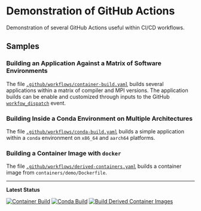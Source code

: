 # Demonstration of GitHub Actions

Demonstration of several GitHub Actions useful within CI/CD workflows.

## Samples

### Building an Application Against a Matrix of Software Environments

The file [`.github/workflows/container-build.yaml`](https://github.com/benkirk/demo_github_actions/blob/main/.github/workflows/container-build.yaml) 
builds several applications within a matrix of compiler and MPI versions. The application builds can be enable and customized through inputs to the GitHub 
[`workfow_dispatch`](https://docs.github.com/en/actions/writing-workflows/choosing-when-your-workflow-runs/triggering-a-workflow#defining-inputs-for-manually-triggered-workflows)
event.

### Building Inside a Conda Environment on Multiple Architectures

The file [`.github/workflows/conda-build.yaml`](https://github.com/benkirk/demo_github_actions/blob/main/.github/workflows/conda-build.yaml)
builds a simple application within a `conda` environment on `x86_64` and `aarch64` platforms.

### Building a Container Image with `docker`

The file [`.github/workflows/derived-containers.yaml`](https://github.com/benkirk/demo_github_actions/blob/main/.github/workflows/derived-containers.yaml)
builds a container image from `containers/demo/Dockerfile`.

---
**Latest Status**

[![Container Build](https://github.com/benkirk/demo_github_actions/actions/workflows/container-build.yaml/badge.svg)](https://github.com/benkirk/demo_github_actions/actions/workflows/container-build.yaml)
[![Conda Build](https://github.com/benkirk/demo_github_actions/actions/workflows/conda-build.yaml/badge.svg)](https://github.com/benkirk/demo_github_actions/actions/workflows/conda-build.yaml)
[![Build Derived Container Images](https://github.com/benkirk/demo_github_actions/actions/workflows/derived-containers.yaml/badge.svg)](https://github.com/benkirk/demo_github_actions/actions/workflows/derived-containers.yaml)
